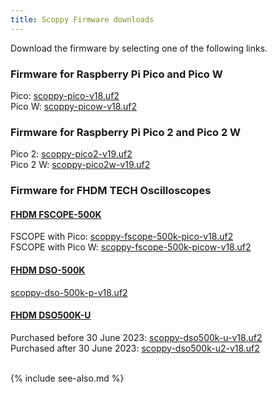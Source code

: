 ```yaml
---
title: Scoppy Firmware downloads
---
```


Download the firmware by selecting one of the following links.

### Firmware for Raspberry Pi Pico and Pico W

Pico: [scoppy-pico-v18.uf2](https://github.com/fhdm-dev/scpdl1/raw/master/a/v18/scoppy-pico-v18.uf2)
<br>
Pico W: [scoppy-picow-v18.uf2](https://github.com/fhdm-dev/scpdl1/raw/master/a/v18/scoppy-picow-v18.uf2)

### Firmware for Raspberry Pi Pico 2 and Pico 2 W

Pico 2: [scoppy-pico2-v19.uf2](https://github.com/fhdm-dev/scpdl1/raw/master/a/v19/scoppy-pico2-v19.uf2)
<br>
Pico 2 W: [scoppy-pico2w-v19.uf2](https://github.com/fhdm-dev/scpdl1/raw/master/a/v19/scoppy-pico2w-v19.uf2)

### Firmware for FHDM TECH Oscilloscopes

#### [FHDM FSCOPE-500K](https://store.fhdm.xyz/fscope-500k)
FSCOPE with Pico: [scoppy-fscope-500k-pico-v18.uf2](https://github.com/fhdm-dev/scpdl1/raw/master/a/v18/scoppy-fscope-500k-pico-v18.uf2)
<br>
FSCOPE with Pico W: [scoppy-fscope-500k-picow-v18.uf2](https://github.com/fhdm-dev/scpdl1/raw/master/a/v18/scoppy-fscope-500k-picow-v18.uf2)

#### [FHDM DSO-500K](https://store.fhdm.xyz/dso-500k)
[scoppy-dso-500k-p-v18.uf2](https://github.com/fhdm-dev/scpdl1/raw/master/a/v18/scoppy-dso-500k-p-v18.uf2)

#### [FHDM DSO500K-U](https://store.fhdm.xyz/dso500k-u)
Purchased before 30 June 2023: [scoppy-dso500k-u-v18.uf2](https://github.com/fhdm-dev/scpdl1/raw/master/a/v18/scoppy-dso500k-u-v18.uf2)
<br>
Purchased after 30 June 2023: [scoppy-dso500k-u2-v18.uf2](https://github.com/fhdm-dev/scpdl1/raw/master/a/v18/scoppy-dso500k-u2-v18.uf2)


<br>
{% include see-also.md %}
